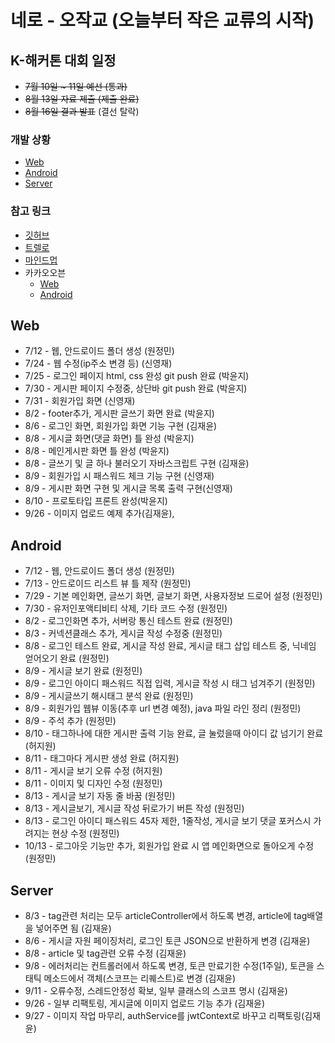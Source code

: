 # 네로 - 오작교 (오늘부터 작은 교류의 시작)

## K-해커톤 대회 일정

* ~~7월 10일 ~ 11일 예선 (통과)~~
* ~~8월 13일 자료 제출 (제출 완료)~~
* ~~8월 16일 결과 발표~~ (결선 탈락)

### 개발 상황
+ [Web](https://github.com/voidblue/ojackkyo#web)
+ [Android](https://github.com/voidblue/ojackkyo#android)
+ [Server](https://github.com/voidblue/ojackkyo#server)

### 참고 링크
+ [깃허브](https://github.com/voidblue/ojackkyo)
+ [트렐로](https://trello.com/b/qI51iyVZ/%EC%98%A4%EC%9E%91%EA%B5%90)
+ [마인드멉](https://drive.mindmup.com/map/1ulYuIA_7zNDurhicxdBWDLqBkS7mSWJH)
+ 카카오오븐
    + [Web](https://ovenapp.io/view/mgXCBOGkQ2HjuACE7e0ZKQQqIsgkvWNy)
    + [Android](https://ovenapp.io/view/A1kYDhqwPgk23cXvKHKM9Mw2TS99OrrK)


## Web
* 7/12 - 웹, 안드로이드 폴더 생성 (원정민)
* 7/24 - 웹 수정(ip주소 변경 등) (신영재)
* 7/25 - 로그인 페이지 html, css 완성 git push 완료 (박윤지)
* 7/30 - 게시판 페이지 수정중, 상단바 git push 완료 (박윤지)
* 7/31 - 회원가입 화면 (신영재)
* 8/2 - footer추가, 게시판 글쓰기 화면 완료 (박윤지)
* 8/6 - 로그인 화면, 회원가입 화면 기능 구현 (김재윤)
* 8/8 - 게시글 화면(댓글 화면) 틀 완성 (박윤지)
* 8/8 - 메인게시판 화면 틀 완성 (박윤지)   
* 8/8 - 글쓰기 및 글 하나 불러오기 자바스크립트 구현 (김재윤)
* 8/9 - 회원가입 시 패스워드 체크 기능 구현 (신영재)
* 8/9 - 게시판 화면 구현 및 게시글 목록 출력 구현(신영재)
* 8/10 - 프로토타입 프론트 완성(박윤지)
* 9/26 - 이미지 업로드 예제 추가(김재윤),

## Android
* 7/12 - 웹, 안드로이드 폴더 생성 (원정민)
* 7/13 - 안드로이드 리스트 뷰 틀 제작 (원정민)
* 7/29 - 기본 메인화면, 글쓰기 화면, 글보기 화면, 사용자정보 드로어 설정 (원정민)
* 7/30 - 유저인포액티비티 삭제, 기타 코드 수정 (원정민)
* 8/2 - 로그인화면 추가, 서버랑 통신 테스트 완료 (원정민)
* 8/3 - 커넥션클래스 추가, 게시글 작성 수정중 (원정민)
* 8/8 - 로그인 테스트 완료, 게시글 작성 완료, 게시글 태그 삽입 테스트 중, 닉네임 얻어오기 완료 (원정민)
* 8/9 - 게시글 보기 완료 (원정민)
* 8/9 - 로그인 아이디 패스워드 직접 입력, 게시글 작성 시 태그 넘겨주기 (원정민)
* 8/9 - 게시글쓰기 해시태그 분석 완료 (원정민)
* 8/9 - 회원가입 웹뷰 이동(추후 url 변경 예정), java 파일 라인 정리 (원정민)
* 8/9 - 주석 추가 (원정민)
* 8/10 - 태그하나에 대한 게시판 출력 기능 완료, 글 눌렀을때 아이디 값 넘기기 완료 (허지원)
* 8/11 - 태그마다 게시판 생성 완료 (허지원)
* 8/11 - 게시글 보기 오류 수정 (허지원)
* 8/11 - 이미지 및 디자인 수정 (원정민)
* 8/13 - 게시글 보기 자동 줄 바꿈 (원정민)
* 8/13 - 게시글보기, 게시글 작성 뒤로가기 버튼 작성 (원정민)
* 8/13 - 로그인 아이디 패스워드 45자 제한, 1줄작성, 게시글 보기 댓글 포커스시 가려지는 현상 수정 (원정민)
* 10/13 - 로그아웃 기능만 추가, 회원가입 완료 시 앱 메인화면으로 돌아오게 수정 (원정민)

## Server
* 8/3 - tag관련 처리는 모두 articleController에서 하도록 변경, article에 tag배열을 넣어주면 됨 (김재윤)
* 8/6 - 게시글 자원 페이징처리, 로그인 토큰 JSON으로 반환하게 변경 (김재윤)
* 8/8 - article 및 tag관련 오류 수정 (김재윤)
* 9/8 - 에러처리는 컨트롤러에서 하도록 변경, 토큰 만료기한 수정(1주일), 토큰을 스태틱 메소드에서 객체(스코프는 리퀘스트)로 변경 (김재윤)
* 9/11 - 오류수정, 스레드안정성 확보, 일부 클래스의 스코프 명시 (김재윤)
* 9/26 - 일부 리팩토링, 게시글에 이미지 업로드 기능 추가 (김재윤)
* 9/27 - 이미지 작업 마무리, authService를 jwtContext로 바꾸고 리팩토링(김재윤)
